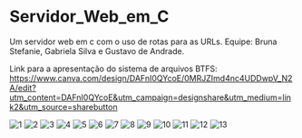 # Servidor_Web_em_C
Um servidor web em c com o uso de rotas para as URLs.
Equipe: Bruna Stefanie, Gabriela Silva e Gustavo de Andrade.

Link para a apresentação do sistema de arquivos BTFS: 
https://www.canva.com/design/DAFnI0QYcoE/0MRJZImd4nc4UDDwpV_N2A/edit?utm_content=DAFnI0QYcoE&utm_campaign=designshare&utm_medium=link2&utm_source=sharebutton

![1](https://github.com/BrunaStef/Servidor_Web_em_C/assets/107223535/96e4d105-e7ee-4409-b573-a03458ca2fc6)
![2](https://github.com/BrunaStef/Servidor_Web_em_C/assets/107223535/2fa89371-1b8f-4148-92e3-0a58df7e0970)
![3](https://github.com/BrunaStef/Servidor_Web_em_C/assets/107223535/9e3dd727-d785-4f8f-813a-e1f8af4c6890)
![4](https://github.com/BrunaStef/Servidor_Web_em_C/assets/107223535/08ca427a-88f1-4b70-a769-a97519201a23)
![5](https://github.com/BrunaStef/Servidor_Web_em_C/assets/107223535/92535930-9eac-4928-8712-dbde7fe7e71d)
![6](https://github.com/BrunaStef/Servidor_Web_em_C/assets/107223535/8e465f70-f724-4cf8-9a54-111965d55002)
![7](https://github.com/BrunaStef/Servidor_Web_em_C/assets/107223535/d94240ac-095b-41fe-9288-11946c2b3352)
![8](https://github.com/BrunaStef/Servidor_Web_em_C/assets/107223535/fb81b357-adea-4a4e-94b5-0b69df9d0b04)
![9](https://github.com/BrunaStef/Servidor_Web_em_C/assets/107223535/6091040c-f9f1-45b7-98a5-602ca92d8638)
![10](https://github.com/BrunaStef/Servidor_Web_em_C/assets/107223535/6ccf1375-8d95-43de-8901-5e94533360a0)
![11](https://github.com/BrunaStef/Servidor_Web_em_C/assets/107223535/d133c65b-43ee-447f-9a69-7171ab934095)
![12](https://github.com/BrunaStef/Servidor_Web_em_C/assets/107223535/427c7df6-74f0-4aed-a08d-12ba569914bd)
![13](https://github.com/BrunaStef/Servidor_Web_em_C/assets/107223535/9656fbd4-02ef-486e-8929-895bca7d7e43)




